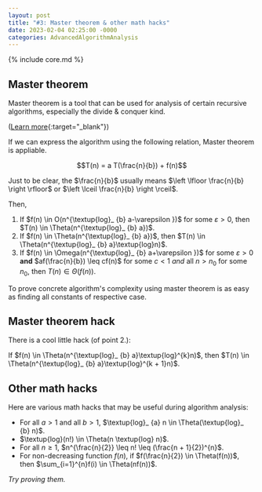 ```yaml
---
layout: post
title: "#3: Master theorem & other math hacks"
date: 2023-02-04 02:25:00 -0000
categories: AdvancedAlgorithmAnalysis
---
```


{% include core.md %}

## Master theorem

Master theorem is a tool that can be used for analysis of certain recursive algorithms, especially the divide & conquer kind.

([Learn more](https://en.wikipedia.org/wiki/Master_theorem_(analysis_of_algorithms)){:target="_blank"})

If we can express the algorithm using the following relation, Master theorem is appliable.

$$T(n) = a T(\frac{n}{b}) + f(n)$$

Just to be clear, the $\frac{n}{b}$ usually means $\left \lfloor \frac{n}{b} \right \rfloor$ or $\left \lceil \frac{n}{b} \right \rceil$.

Then,

1. If $f(n) \in O(n^{\textup{log}_ {b} a-\varepsilon })$ for some $\varepsilon > 0$, then $T(n) \in \Theta(n^{\textup{log}_ {b} a})$.
2. If $f(n) \in \Theta(n^{\textup{log}_ {b} a})$, then $T(n) \in \Theta(n^{\textup{log}_ {b} a}\textup{log}n)$.
3. If $f(n) \in \Omega(n^{\textup{log}_ {b} a+\varepsilon })$ for some $\varepsilon > 0$ **and** $af(\frac{n}{b}) \leq cf(n)$ for some $c < 1$ *and* all $n > n_{0}$ for some $n_{0}$, then $T(n) \in \Theta(f(n))$.

To prove concrete algorithm's complexity using master theorem is as easy as finding all constants of respective case.

## Master theorem hack

There is a cool little hack (of point 2.):

If $f(n) \in \Theta(n^{\textup{log}_ {b} a}\textup{log}^{k}n)$, then $T(n) \in \Theta(n^{\textup{log}_ {b} a}\textup{log}^{k + 1}n)$.

## Other math hacks

Here are various math hacks that may be useful during algorithm analysis:

- For all $a > 1$ and all $b > 1$, $\textup{log}_ {a} n \in \Theta(\textup{log}_ {b} n)$.
- $\textup{log}(n!) \in \Theta(n \textup{log} n)$.
- For all $n \geq 1$, $n^{\frac{n}{2}} \leq n! \leq (\frac{n + 1}{2})^{n}$.
- For non-decreasing function $f(n)$, if $f(\frac{n}{2}) \in \Theta(f(n))$, then $\sum_{i=1}^{n}f(i) \in \Theta(nf(n))$.

*Try proving them.*
